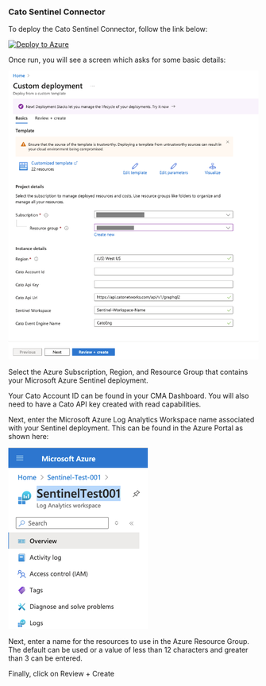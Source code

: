 ### Cato Sentinel Connector

To deploy the Cato Sentinel Connector, follow the link below:

[![Deploy to Azure](https://aka.ms/deploytoazurebutton)](https://portal.azure.com/#create/Microsoft.Template/uri/https%3A%2F%2Fcato-pub.s3.us-west-2.amazonaws.com%2FeventEngine%2Fcato_deploy.json)

Once run, you will see a screen which asks for some basic details:

![arm deployment](https://github.com/catonetworks/cato-sentinel-connect/blob/main/img/cato-sentinel-deploy.png?raw=true)

Select the Azure Subscription, Region, and Resource Group that contains your Microsoft Azure Sentinel deployment.

Your Cato Account ID can be found in your CMA Dashboard. You will also need to have a Cato API key created with read capabilities. 

Next, enter the Microsoft Azure Log Analytics Workspace name associated with your Sentinel deployment. This can be found in the Azure Portal as shown here:

![log analytics workspace](https://github.com/catonetworks/cato-sentinel-connect/blob/main/img/az-log-wrks.png?raw=true)

Next, enter a name for the resources to use in the Azure Resource Group. The default can be used or a value of less than 12 characters and greater than 3 can be entered.

Finally, click on Review + Create
